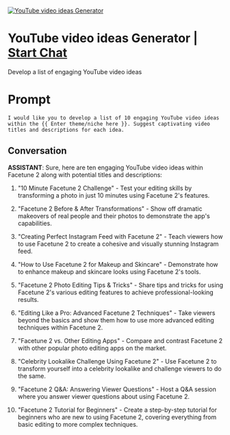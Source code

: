 
[![YouTube video ideas Generator](https://flow-prompt-covers.s3.us-west-1.amazonaws.com/icon/realistic/real_8.png)](https://gptcall.net/chat.html?data=%7B%22contact%22%3A%7B%22id%22%3A%22EmgN9LlcwnNTGL9DyWD9m%22%2C%22flow%22%3Atrue%7D%7D)
# YouTube video ideas Generator | [Start Chat](https://gptcall.net/chat.html?data=%7B%22contact%22%3A%7B%22id%22%3A%22EmgN9LlcwnNTGL9DyWD9m%22%2C%22flow%22%3Atrue%7D%7D)
Develop a list of engaging YouTube video ideas 

# Prompt

```
I would like you to develop a list of 10 engaging YouTube video ideas within the {{ Enter theme/niche here }}. Suggest captivating video titles and descriptions for each idea.

```

## Conversation

**ASSISTANT**: Sure, here are ten engaging YouTube video ideas within Facetune 2 along with potential titles and descriptions:



1. "10 Minute Facetune 2 Challenge" - Test your editing skills by transforming a photo in just 10 minutes using Facetune 2's features.

2. "Facetune 2 Before & After Transformations" - Show off dramatic makeovers of real people and their photos to demonstrate the app's capabilities.

3. "Creating Perfect Instagram Feed with Facetune 2" - Teach viewers how to use Facetune 2 to create a cohesive and visually stunning Instagram feed.

4. "How to Use Facetune 2 for Makeup and Skincare" - Demonstrate how to enhance makeup and skincare looks using Facetune 2's tools.

5. "Facetune 2 Photo Editing Tips & Tricks" - Share tips and tricks for using Facetune 2's various editing features to achieve professional-looking results.

6. "Editing Like a Pro: Advanced Facetune 2 Techniques" - Take viewers beyond the basics and show them how to use more advanced editing techniques within Facetune 2.

7. "Facetune 2 vs. Other Editing Apps" - Compare and contrast Facetune 2 with other popular photo editing apps on the market.

8. "Celebrity Lookalike Challenge Using Facetune 2" - Use Facetune 2 to transform yourself into a celebrity lookalike and challenge viewers to do the same.

9. "Facetune 2 Q&A: Answering Viewer Questions" - Host a Q&A session where you answer viewer questions about using Facetune 2.

10. "Facetune 2 Tutorial for Beginners" - Create a step-by-step tutorial for beginners who are new to using Facetune 2, covering everything from basic editing to more complex techniques.


